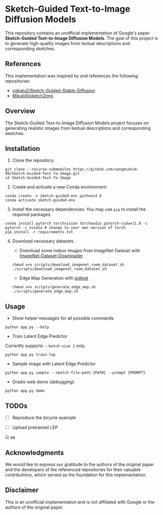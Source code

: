 # Sketch-Guided Text-to-Image Diffusion Models

This repository contains an unofficial implementation of Google's paper **Sketch-Guided Text-to-Image Diffusion Models**. 
The goal of this project is to generate high-quality images from textual descriptions and corresponding sketches.


## References

This implementation was inspired by and references the following repositories:

- [ogkalu2/Sketch-Guided-Stable-Diffusion](https://github.com/ogkalu2/Sketch-Guided-Stable-Diffusion)
- [Mikubill/sketch2img](https://github.com/Mikubill/sketch2img)


## Overview

The Sketch-Guided Text-to-Image Diffusion Models project focuses on generating realistic images from textual descriptions and corresponding sketches.


## Installation

1. Clone the repository:

```shell
git clone --recurse-submodules https://github.com/sangminkim-99/Sketch-Guided-Text-To-Image.git
cd Sketch-Guided-Text-To-Image
```

2. Create and activate a new Conda environment:

```shell
conda create -n sketch-guided-env python=3.9
conda activate sketch-guided-env
```

3. Install the necessary dependencies. You may use `pip` to install the required packages:

```shell
conda install pytorch torchvision torchaudio pytorch-cuda=11.8 -c pytorch -c nvidia # change to your own version of torch
pip install -r requirements.txt
```

4. Download necessary datasets.
    * Download some indoor images from ImageNet Dataset with [ImageNet-Dataset-Downloader](https://github.com/mf1024/ImageNet-Datasets-Downloader)
    ```shell
    chmod u+x scripts/download_imagenet_room_dataset.sh
    ./scripts/download_imagenet_room_dataset.sh
    ```
    
    * Edge Map Generation with [pidinet](https://github.com/ogkalu2/pidinet-for-imagenet)
    ```shell
    chmod u+x scripts/generate_edge_map.sh
    ./scripts/generate_edge_map.sh
    ```
    

## Usage

- Show helper messages for all possible commands

```shell
python app.py --help
```

- Train Latent Edge Predictor

Currently supports `--batch-size 1` only.

```shell
python app.py train-lep
```

- Sample image with Latent Edge Predictor

```shell
python app.py sample --sketch-file-path {PATH} --prompt {PROMPT}
```

- Gradio web demo (_debugging_)

```shell
python app.py demo
```


## TODOs

- [ ] Reproduce the bicycle example

- [ ] Upload pretrained LEP

&#9745; aa


## Acknowledgments

We would like to express our gratitude to the authors of the original paper and the developers of the referenced repositories for their valuable contributions, which served as the foundation for this implementation.


## Disclaimer

This is an unofficial implementation and is not affiliated with Google or the authors of the original paper.
